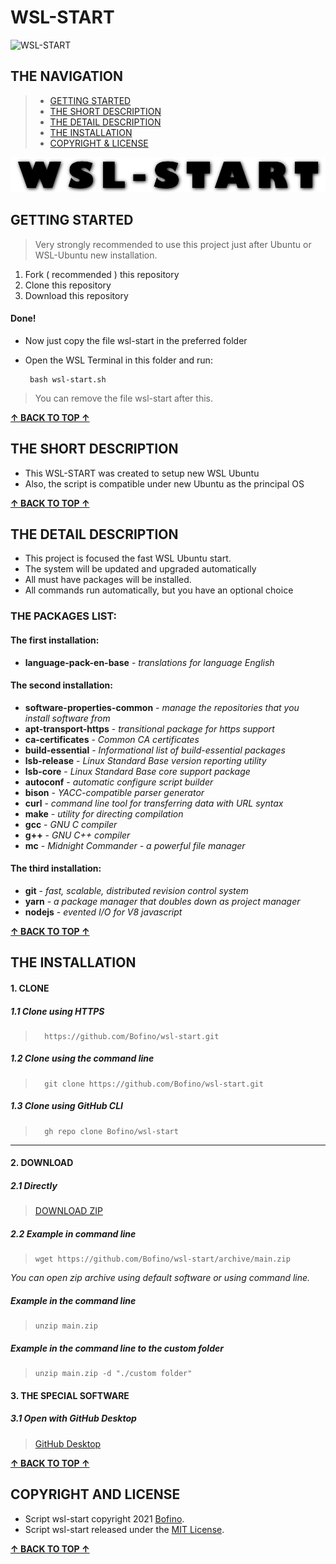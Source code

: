 # WSL-START

![WSL-START](https://img.shields.io/badge/WSL-START-gold)

## THE NAVIGATION

> * [GETTING STARTED](#getting-started)
> * [THE SHORT DESCRIPTION](#the-short-description)
> * [THE DETAIL DESCRIPTION](#the-detail-description)
> * [THE INSTALLATION](#the-installation)
> * [COPYRIGHT & LICENSE](#copyright-and-license)

![Logo](logo.png)


## GETTING STARTED

> Very strongly recommended to use this project just after Ubuntu or WSL-Ubuntu new installation.

1. Fork ( recommended ) this repository
2. Clone this repository
3. Download this repository

#### Done!

- Now just copy the file wsl-start in the preferred folder

- Open the WSL Terminal in this folder and run:

       bash wsl-start.sh

> You can remove the file wsl-start after this.

[**&#8593; BACK TO TOP &#8593;**](#wsl-start)

## THE SHORT DESCRIPTION

* This WSL-START was created to setup new WSL Ubuntu
* Also, the script is compatible under new Ubuntu as the principal OS

[**&#8593; BACK TO TOP &#8593;**](#wsl-start)

## THE DETAIL DESCRIPTION

- This project is focused the fast WSL Ubuntu start.
- The system will be updated and upgraded automatically
- All must have packages will be installed. 
- All commands run automatically, but you have an optional choice

### THE PACKAGES LIST:

#### The first installation:

- **language-pack-en-base** - *translations for language English*

#### The second installation:

- **software-properties-common** - *manage the repositories that you install software from*
- **apt-transport-https** - *transitional package for https support*
- **ca-certificates** - *Common CA certificates*
- **build-essential** - *Informational list of build-essential packages*
- **lsb-release** - *Linux Standard Base version reporting utility*
- **lsb-core** - *Linux Standard Base core support package*
- **autoconf** - *automatic configure script builder*
- **bison** - *YACC-compatible parser generator*
- **curl** - *command line tool for transferring data with URL syntax*
- **make** - *utility for directing compilation*
- **gcc** - *GNU C compiler*
- **g++** - *GNU C++ compiler*
- **mc** - *Midnight Commander - a powerful file manager*

#### The third installation:

- **git** - *fast, scalable, distributed revision control system*
- **yarn** - *a package manager that doubles down as project manager*
- **nodejs** - *evented I/O for V8 javascript*

[**&#8593; BACK TO TOP &#8593;**](#wsl-start)

## THE INSTALLATION

#### 1. CLONE

##### 1.1 Clone using HTTPS

>       https://github.com/Bofino/wsl-start.git

##### 1.2 Clone using the command line

>       git clone https://github.com/Bofino/wsl-start.git

##### 1.3 Clone using GitHub CLI

>       gh repo clone Bofino/wsl-start
___

#### 2. DOWNLOAD

##### 2.1 Directly

> [DOWNLOAD ZIP](https://github.com/Bofino/wsl-start/archive/main.zip)

##### 2.2 Example in command line

>     wget https://github.com/Bofino/wsl-start/archive/main.zip

*You can open zip archive using default software or using command line.*

##### Example in the command line

>     unzip main.zip

##### Example in the command line to the custom folder

>     unzip main.zip -d "./custom folder"

#### 3. THE SPECIAL SOFTWARE

##### 3.1 Open with GitHub Desktop

>[GitHub Desktop](https://desktop.github.com/)

[**&#8593; BACK TO TOP &#8593;**](#wsl-start)

## COPYRIGHT AND LICENSE

- Script wsl-start copyright 2021 [Bofino](https://github.com/Bofino).
- Script wsl-start released under the [MIT License](https://github.com/Bofino/wsl-start//blob/main/LICENSE).

[**&#8593; BACK TO TOP &#8593;**](#wsl-start)
